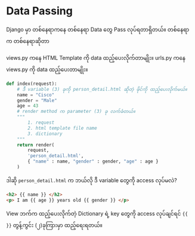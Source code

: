 # Data Passing

Django မှာ တစ်နေရာကနေ တစ်နေရာ Data တွေ Pass လုပ်ရတာရှိတယ်။
တစ်နေရာက တစ်နေရာဆိုတာ

views.py ကနေ HTML Template ကို data ထည့်ပေးလိုက်တာမျိုး။
urls.py ကနေ views.py ကို data ထည့်ပေးတာမျိုး။

```py
def index(request):
    # ဒီ variable (3) ခုကို person_detail.html ဆိုတဲ့ ဖိုင်ကို ထည့်ပေးလိုက်မယ်။
    name = "Cisco"
    gender = "Male"
    age = 43
    # render method က parameter (3) ခု လက်ခံတယ်။
    """
        1. request
        2. html template file name
        3. dictionary
    """
    return render(
        request, 
        'person_detail.html', 
        { "name" : name, "gender" : gender, "age" : age }
    )
```

ဒါဆို ```person_detail.html``` က ဘယ်လို ဒီ variable တွေကို access လုပ်မလဲ?

```html
<h2> {{ name }} </h2>
<p> I am {{ age }} years old {{ gender }} </p>
```

View ဘက်က ထည့်ပေးလိုက်တဲ့ Dictionary ရဲ့ key တွေကို access လုပ်ချင်ရင် ```{{ }}``` တွန့်ကွင်း (၂)​ခုကြားမှာ ထည့်ရေးရတယ်။